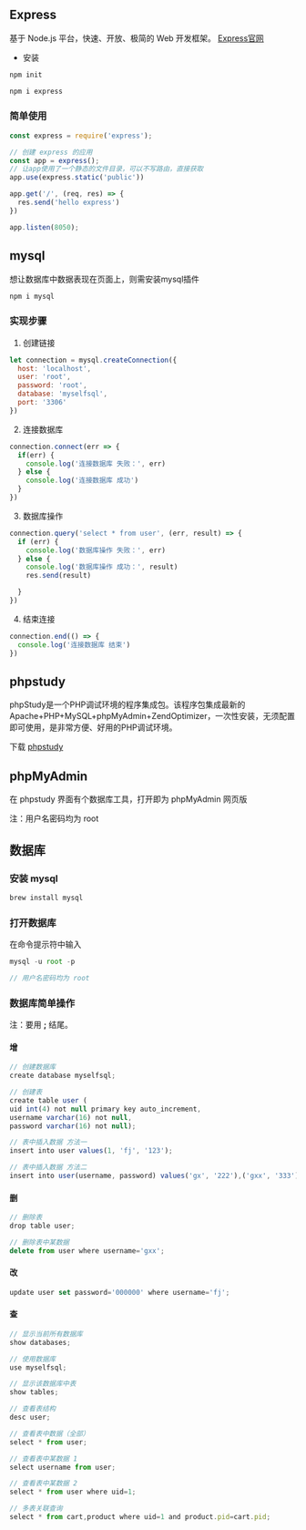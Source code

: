 
## Express
基于 Node.js 平台，快速、开放、极简的 Web 开发框架。 [Express官网](https://www.expressjs.com.cn/)

- 安装
```js
npm init

npm i express
```

### 简单使用
```js
const express = require('express');

// 创建 express 的应用
const app = express();
// 让app使用了一个静态的文件目录，可以不写路由，直接获取
app.use(express.static('public'))

app.get('/', (req, res) => {
  res.send('hello express')
})

app.listen(8050);
```
## mysql
想让数据库中数据表现在页面上，则需安装mysql插件
```js
npm i mysql
```
### 实现步骤

1. 创建链接
```js
let connection = mysql.createConnection({
  host: 'localhost',
  user: 'root',
  password: 'root',
  database: 'myselfsql',
  port: '3306'
})
```
2. 连接数据库
```js
connection.connect(err => {
  if(err) {
    console.log('连接数据库 失败：', err)
  } else {
    console.log('连接数据库 成功')
  }
})
```
3. 数据库操作
```js
connection.query('select * from user', (err, result) => {
  if (err) {
    console.log('数据库操作 失败：', err)
  } else {
    console.log('数据库操作 成功：', result)
    res.send(result)

  }
})
```
4. 结束连接
```js
connection.end(() => {
  console.log('连接数据库 结束')
})
```




## phpstudy
phpStudy是一个PHP调试环境的程序集成包。该程序包集成最新的Apache+PHP+MySQL+phpMyAdmin+ZendOptimizer，一次性安装，无须配置即可使用，是非常方便、好用的PHP调试环境。

下载 [phpstudy](https://www.xp.cn/)

## phpMyAdmin
在 phpstudy 界面有个数据库工具，打开即为 phpMyAdmin 网页版

注：用户名密码均为 root

## 数据库
### 安装 mysql
```js
brew install mysql
```
### 打开数据库
在命令提示符中输入
```js
mysql -u root -p

// 用户名密码均为 root
```

### 数据库简单操作
注：要用 **;** 结尾。
#### 增
```js
// 创建数据库
create database myselfsql;

// 创建表
create table user (  
uid int(4) not null primary key auto_increment, 
username varchar(16) not null, 
password varchar(16) not null);

// 表中插入数据 方法一
insert into user values(1, 'fj', '123');

// 表中插入数据 方法二
insert into user(username, password) values('gx', '222'),('gxx', '333');
```
#### 删
```js
// 删除表
drop table user;

// 删除表中某数据
delete from user where username='gxx';
```
#### 改
```js
update user set password='000000' where username='fj';
```
#### 查
```js
// 显示当前所有数据库
show databases;

// 使用数据库
use myselfsql;

// 显示该数据库中表
show tables;

// 查看表结构
desc user;

// 查看表中数据（全部）
select * from user;

// 查看表中某数据 1
select username from user;

// 查看表中某数据 2
select * from user where uid=1;

// 多表关联查询
select * from cart,product where uid=1 and product.pid=cart.pid;
```